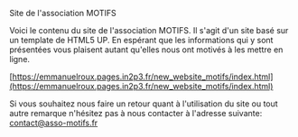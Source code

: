 Site de l'association MOTIFS

Voici le contenu du site de l'association MOTIFS. Il s'agit d'un site basé sur un template de HTML5 UP.
En espérant que les informations qui y sont présentées vous plaisent autant qu'elles nous ont motivés à les mettre en ligne.

[https://emmanuelroux.pages.in2p3.fr/new_website_motifs/index.html](https://emmanuelroux.pages.in2p3.fr/new_website_motifs/index.html)

Si vous souhaitez nous faire un retour quant à l'utilisation du site ou tout autre remarque n'hésitez pas à nous contacter à l'adresse suivante: contact@asso-motifs.fr

